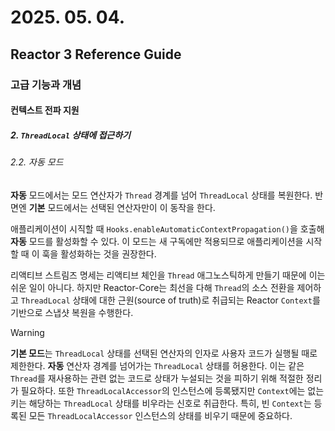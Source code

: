 # 2025. 05. 04.

## Reactor 3 Reference Guide

### 고급 기능과 개념

#### 컨텍스트 전파 지원

##### 2. `ThreadLocal` 상태에 접근하기

###### 2.2. 자동 모드

**자동** 모드에서는 모드 연산자가 `Thread` 경계를 넘어 `ThreadLocal` 상태를 복원한다. 반면엔 **기본** 모드에서는 선택된 연산자만이 이 동작을 한다.

애플리케이션이 시직할 때 `Hooks.enableAutomaticContextPropagation()`을 호출해 **자동** 모드를 활성화할 수 있다. 이 모드는 새 구독에만 적용되므로 애플리케이션을 시작할 때 이 훅을 활성화하는 것을 권장한다.

리액티브 스트림즈 명세는 리액티브 체인을 `Thread` 애그노스틱하게 만들기 때문에 이는 쉬운 일이 아니다. 하지만 Reactor-Core는 최선을 다해 `Thread`의 소스 전환을 제어하고 `ThreadLocal` 상태에 대한 근원(source of truth)로 취급되는 Reactor `Context`를 기반으로 스냅샷 복원을 수행한다.

> [!WARNING]
>
> **기본 모드**는 `ThreadLocal` 상태를 선택된 연산자의 인자로 사용자 코드가 실행될 때로 제한한다. **자동** 연산자 경계를 넘어가는 `ThreadLocal` 상태를 허용한다. 이는 같은 `Thread`를 재사용하는 관련 없는 코드로 상태가 누설되는 것을 피하기 위해 적절한 정리가 필요하다. 또한 `ThreadLocalAccessor`의 인스턴스에 등록됐지만 `Context`에는 없는 키는 해당하는 `ThreadLocal` 상태를 비우라는 신호로 취급한다. 특히, 빈 `Context`는 등록된 모든 `ThreadLocalAccessor` 인스턴스의 상태를 비우기 때문에 중요하다.
